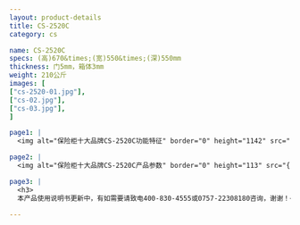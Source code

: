 ```yaml
---
layout: product-details
title: CS-2520C
category: cs

name: CS-2520C
specs: (高)670&times;(宽)550&times;(深)550mm
thickness: 门5mm，箱体3mm
weight: 210公斤
images: [
["cs-2520-01.jpg"],
["cs-02.jpg"],
["cs-03.jpg"],
]

page1: |
  <img alt="保险柜十大品牌CS-2520C功能特征" border="0" height="1142" src="{PRODUCT_IMAGES}products/cs-gn.jpg" width="538" />

page2: |
  <img alt="保险柜十大品牌CS-2520C产品参数" border="0" height="113" src="{PRODUCT_IMAGES}products/cs-cpcs.jpg" width="538" />

page3: |
  <h3>
  本产品使用说明书更新中，有如需要请致电400-830-4555或0757-22308180咨询，谢谢！</h3>

---
```


